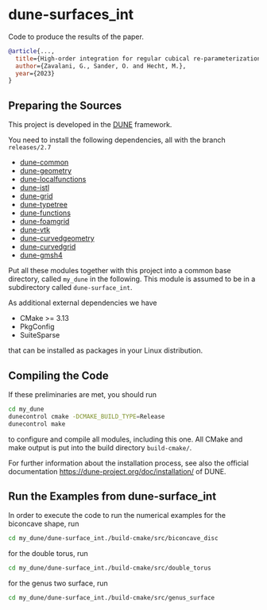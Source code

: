 # dune-surfaces_int

Code to produce the results of the paper.

```bibtex
@article{...,
  title={High-order integration for regular cubical re-parameterizations of triangulated manifolds reaches super-algebraic approximation rates},
  author={Zavalani, G., Sander, O. and Hecht, M.},
  year={2023}
}
```


## Preparing the Sources
This project is developed in the [DUNE](https://dune-project.org) framework.

You need to install the following dependencies, all with the branch `releases/2.7`

- [dune-common](https://gitlab.dune-project.org/core/dune-common)
- [dune-geometry](https://gitlab.dune-project.org/core/dune-geometry)
- [dune-localfunctions](https://gitlab.dune-project.org/core/dune-localfunctions)
- [dune-istl](https://gitlab.dune-project.org/core/dune-istl)
- [dune-grid](https://gitlab.dune-project.org/core/dune-grid)
- [dune-typetree](https://gitlab.dune-project.org/staging/dune-typetree)
- [dune-functions](https://gitlab.dune-project.org/staging/dune-typetree)
- [dune-foamgrid](https://gitlab.dune-project.org/extensions/dune-foamgrid)
- [dune-vtk](https://gitlab.dune-project.org/extensions/dune-vtk)
- [dune-curvedgeometry](https://gitlab.mn.tu-dresden.de/iwr/dune-curvedgeometry)
- [dune-curvedgrid](https://gitlab.mn.tu-dresden.de/iwr/dune-curvedgrid)
- [dune-gmsh4](https://gitlab.mn.tu-dresden.de/iwr/dune-gmsh4)

Put all these modules together with this project into a common base directory, called `my_dune`
in the following. This module is assumed to be in a subdirectory called `dune-surface_int`.

As additional external dependencies we have

- CMake >= 3.13
- PkgConfig
- SuiteSparse

that can be installed as packages in your Linux distribution.


## Compiling the Code
If these preliminaries are met, you should run

```bash
cd my_dune
dunecontrol cmake -DCMAKE_BUILD_TYPE=Release
dunecontrol make
```

to configure and compile all modules, including this one. All CMake and make output is
put into the build directory `build-cmake/`.

For further information about the installation process, see also the official documentation
https://dune-project.org/doc/installation/ of DUNE.

## Run the Examples from dune-surface_int
In order to execute the code to run the numerical examples for the biconcave shape, run


```bash
cd my_dune/dune-surface_int./build-cmake/src/biconcave_disc
```
 for the double torus, run

```bash
cd my_dune/dune-surface_int./build-cmake/src/double_torus
```
 for the genus two surface, run

```bash
cd my_dune/dune-surface_int./build-cmake/src/genus_surface
```
